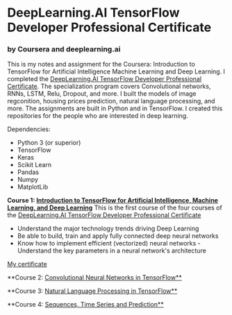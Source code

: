 # DeepLearning.AI TensorFlow Developer Professional Certificate
### by Coursera and  deeplearning.ai
This is my notes and assignment for the Coursera: Introduction to TensorFlow for Artificial Intelligence Machine Learning and Deep Learning. I completed the [DeepLearning.AI TensorFlow Developer Professional Certificate](https://www.coursera.org/professional-certificates/tensorflow-in-practice). The specialization program covers Convolutional networks, RNNs, LSTM, Relu, Dropout, and more. I built the models of image regconition, housing prices prediction, natural language processing, and more. The assignments are built in Python and in TensorFlow. I created this repositories for the people who are interested in deep learning.

Dependencies:

* Python 3 (or superior)
* TensorFlow
* Keras
* Scikit Learn
* Pandas
* Numpy
* MatplotLib


**Course 1: [Introduction to TensorFlow for Artificial Intelligence, Machine Learning, and Deep Learning](https://www.coursera.org/learn/introduction-tensorflow/home/welcome)**
This is the first course of the four courses of the [DeepLearning.AI TensorFlow Developer Professional Certificate](https://www.coursera.org/professional-certificates/tensorflow-in-practice) 
- Understand the major technology trends driving Deep Learning 
- Be able to build, train and apply fully connected deep neural networks 
- Know how to implement efficient (vectorized) neural networks - Understand the key parameters in a neural network's architecture 

[My certificate](https://coursera.org/share/7db0255f6e9f25a42921b32f387c7943)

**Course 2: [Convolutional Neural Networks in TensorFlow**](https://www.coursera.org/learn/convolutional-neural-networks-tensorflow)

**Course 3: [Natural Language Processing in TensorFlow**](https://www.coursera.org/learn/natural-language-processing-tensorflow)

**Course 4: [Sequences, Time Series and Prediction**](https://www.coursera.org/learn/tensorflow-sequences-time-series-and-prediction)

